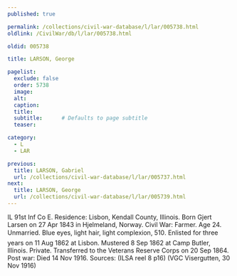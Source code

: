 ```yaml
---
published: true

permalink: /collections/civil-war-database/l/lar/005738.html
oldlink: /CivilWar/db/l/lar/005738.html

oldid: 005738

title: LARSON, George

pagelist:
  exclude: false
  order: 5738
  image: 
  alt:
  caption:
  title:
  subtitle:      # Defaults to page subtitle
  teaser:

category: 
  - L 
  - LAR

previous:
  title: LARSON, Gabriel
  url: /collections/civil-war-database/l/lar/005737.html  
next:
  title: LARSON, George
  url: /collections/civil-war-database/l/lar/005739.html   
---
```

IL 91st Inf Co E. Residence: Lisbon, Kendall County, Illinois. Born Gjert Larsen on 27 Apr 1843 in Hjelmeland, Norway. Civil War: Farmer. Age 24. Unmarried. Blue eyes, light hair, light complexion, 5&#146;10&#148;. Enlisted for three years on 11 Aug 1862 at Lisbon. Mustered 8 Sep 1862 at Camp Butler, Illinois. Private. Transferred to the Veterans Reserve Corps on 20 Sep 1864. Post war: Died 14 Nov 1916. Sources: (ILSA reel 8 p16) (VGC Visergutten, 30 Nov 1916)